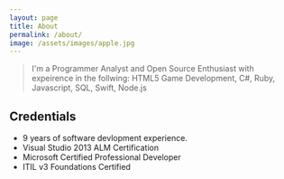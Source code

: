 ```yaml
---
layout: page
title: About
permalink: /about/
image: /assets/images/apple.jpg
---
```


>I'm a Programmer Analyst and Open Source Enthusiast with expeirence in the follwing: HTML5 Game Development, C#, Ruby, Javascript, SQL, Swift, Node.js
## Credentials
- 9 years of software devlopment experience.
- Visual Studio 2013 ALM Certification
- Microsoft Certified Professional Developer
- ITIL v3 Foundations Certified